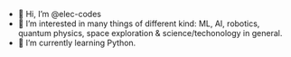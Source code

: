- 👋 Hi, I’m @elec-codes
- 👀 I’m interested in many things of different kind: ML, AI, robotics, quantum physics, space exploration & science/techonology in general. 
- 🌱 I’m currently learning Python.


<!---
elec-codes/elec-codes is a ✨ special ✨ repository because its `README.md` (this file) appears on your GitHub profile.
You can click the Preview link to take a look at your changes.
--->
